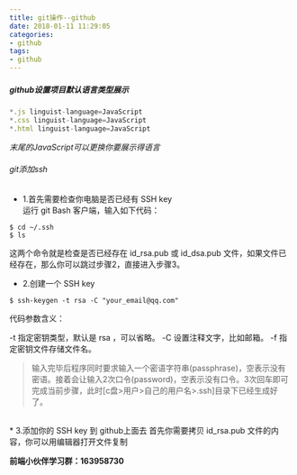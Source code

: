 ```yaml
---
title: git操作--github
date: 2018-01-11 11:29:05
categories:
- github
tags:
- github
---
```

##### github设置项目默认语言类型展示
```javascript
*.js linguist-language=JavaScript
*.css linguist-language=JavaScript
*.html linguist-language=JavaScript
```
*末尾的JavaScript可以更换你要展示得语言*  
###### git添加ssh
* 1.首先需要检查你电脑是否已经有 SSH key    
运行 git Bash 客户端，输入如下代码：
```
$ cd ~/.ssh
$ ls
```
这两个命令就是检查是否已经存在 id_rsa.pub 或 id_dsa.pub 文件，如果文件已经存在，那么你可以跳过步骤2，直接进入步骤3。
* 2.创建一个 SSH key 
```
$ ssh-keygen -t rsa -C "your_email@qq.com"
```
代码参数含义：

-t 指定密钥类型，默认是 rsa ，可以省略。
-C 设置注释文字，比如邮箱。
-f 指定密钥文件存储文件名。
>输入完毕后程序同时要求输入一个密语字符串(passphrase)，空表示没有密语。接着会让输入2次口令(password)，空表示没有口令。3次回车即可完成当前步骤，此时[c盘>用户>自己的用户名>.ssh]目录下已经生成好了。

<br/>
* 3.添加你的 SSH key 到 github上面去
首先你需要拷贝 id_rsa.pub 文件的内容，你可以用编辑器打开文件复制

**前端小伙伴学习群：163958730**